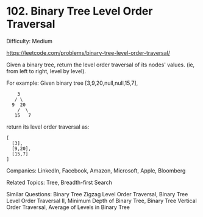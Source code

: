 # 102. Binary Tree Level Order Traversal

Difficulty: Medium

https://leetcode.com/problems/binary-tree-level-order-traversal/

Given a binary tree, return the level order traversal of its nodes' values. (ie, from left to right, level by level).

For example:
Given binary tree [3,9,20,null,null,15,7],
```
    3
   / \
  9  20
    /  \
   15   7
```
return its level order traversal as:
```
[
  [3],
  [9,20],
  [15,7]
]
```

Companies: LinkedIn, Facebook, Amazon, Microsoft, Apple, Bloomberg

Related Topics: Tree, Breadth-first Search

Similar Questions: Binary Tree Zigzag Level Order Traversal, Binary Tree Level Order Traversal II, Minimum Depth of Binary Tree, Binary Tree Vertical Order Traversal, Average of Levels in Binary Tree
